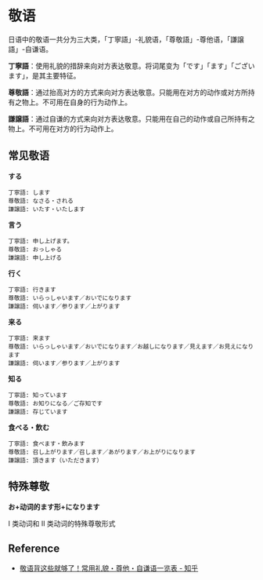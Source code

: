 # 敬语

日语中的敬语一共分为三大类，「丁寧語」-礼貌语，「尊敬語」-尊他语，「謙譲語」-自谦语。

**丁寧語**：使用礼貌的措辞来向对方表达敬意。将词尾变为「です」「ます」「ございます」，是其主要特征。

**尊敬語**：通过抬高对方的方式来向对方表达敬意。只能用在对方的动作或对方所持有之物上。不可用在自身的行为动作上。

**謙譲語**：通过自谦的方式来向对方表达敬意。只能用在自己的动作或自己所持有之物上。不可用在对方的行为动作上。

## 常见敬语

**する**

```jan
丁寧語: します
尊敬語: なさる・される
謙譲語: いたす・いたします
```

**言う**

```jan
丁寧語: 申し上げます。
尊敬語: おっしゃる
謙譲語: 申し上げる
```

**行く**

```jan
丁寧語: 行きます
尊敬語: いらっしゃいます／おいでになります
謙譲語: 伺います／参ります／上がります
```

**来る**

```jan
丁寧語: 来ます
尊敬語: いらっしゃいます／おいでになります／お越しになります／見えます／お見えになります
謙譲語: 伺います／参ります／上がります
```

**知る**

```jan
丁寧語: 知っています
尊敬語: お知りになる／ご存知です
謙譲語: 存じています
```

**食べる・飲む**

```jan
丁寧語: 食べます・飲みます
尊敬語: 召し上がります／召します／あがります／お上がりになります
謙譲語: 頂きます（いただきます）
```

## 特殊尊敬

**お+动词的ます形+になります**

I 类动词和 II 类动词的特殊尊敬形式



## Reference

- [敬语背这些就够了！常用礼貌・尊他・自谦语一览表 - 知乎](https://zhuanlan.zhihu.com/p/118364618)
